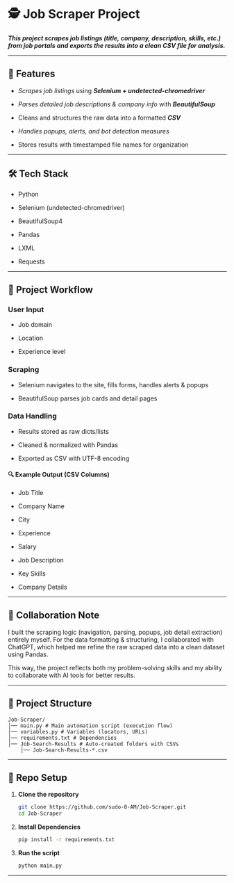 # 🕵️ Job Scraper Project

***This project scrapes job listings (title, company, description, skills, etc.) from job portals and exports the results into a clean CSV file for analysis.***

---

## 🚀 Features

- *Scrapes job listings* using ***Selenium + undetected-chromedriver***

- *Parses detailed job descriptions & company info* with ***BeautifulSoup***

- Cleans and structures the raw data into a formatted ***CSV***

- *Handles popups, alerts, and bot detection measures*

- Stores results with timestamped file names for organization

---

## 🛠️ Tech Stack

- Python

- Selenium (undetected-chromedriver)

- BeautifulSoup4

- Pandas

- LXML

- Requests

---

## 📖 Project Workflow

### User Input

- Job domain

- Location

- Experience level

### Scraping

- Selenium navigates to the site, fills forms, handles alerts & popups

- BeautifulSoup parses job cards and detail pages

### Data Handling

- Results stored as raw dicts/lists

- Cleaned & normalized with Pandas

- Exported as CSV with UTF-8 encoding

#### 🔍 Example Output (CSV Columns)

- Job Title

- Company Name

- City

- Experience

- Salary

- Job Description

- Key Skills

- Company Details

---

## 🤝 Collaboration Note

I built the scraping logic (navigation, parsing, popups, job detail extraction) entirely myself.
For the data formatting & structuring, I collaborated with ChatGPT, which helped me refine the raw scraped data into a clean dataset using Pandas.

This way, the project reflects both my problem-solving skills and my ability to collaborate with AI tools for better results.

---

## 📂 Project Structure
```
Job-Scraper/
│── main.py # Main automation script (execution flow)
│── variables.py # Variables (locators, URLs)
│── requirements.txt # Dependencies
│── Job-Search-Results # Auto-created folders with CSVs
    │── Job-Search-Results-*.csv
```

---

## 📂 Repo Setup
1. **Clone the repository**
    ```bash
   git clone https://github.com/sudo-0-AM/Job-Scraper.git
   cd Job-Scraper
2. **Install Dependencies**
    ```bash
    pip install -r requirements.txt
3. **Run the script**
    ```bash
   python main.py
   
---